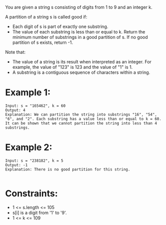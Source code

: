 You are given a string s consisting of digits from 1 to 9 and an integer k.

A partition of a string s is called good if:

- Each digit of s is part of exactly one substring.
- The value of each substring is less than or equal to k.
Return the minimum number of substrings in a good partition of s. If no good partition of s exists, return -1.

Note that:

- The value of a string is its result when interpreted as an integer. For example, the value of "123" is 123 and the value of "1" is 1.
- A substring is a contiguous sequence of characters within a string.
 

# Example 1:
```
Input: s = "165462", k = 60
Output: 4
Explanation: We can partition the string into substrings "16", "54", "6", and "2". Each substring has a value less than or equal to k = 60.
It can be shown that we cannot partition the string into less than 4 substrings.
```

# Example 2:
```
Input: s = "238182", k = 5
Output: -1
Explanation: There is no good partition for this string.
 
```
# Constraints:

- 1 <= s.length <= 105
- s[i] is a digit from '1' to '9'.
- 1 <= k <= 109